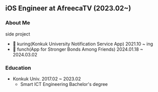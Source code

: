## iOS Engineer at AfreecaTV (2023.02~)


### About Me

side project
 - 🔔 kuring(Konkuk University Notification Service App) 2021.10 ~ ing
 - 🥊 funch(App for Stronger Bonds Among Friends) 2024.01.18 ~ 2024.03.02

### Education
 - Konkuk Univ. 2017.02 ~ 2023.02
   - Smart ICT Engineering Bachelor's degree
